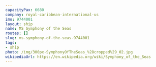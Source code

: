 ```yaml
---
capacityPax: 6680
company: royal-caribbean-international-us
imo: 9744001
layout: ship
name: MS Symphony of the Seas
routes: []
slug: ms-symphony-of-the-seas-9744001
tags:
- ship
photo: /img/300px-SymphonyOfTheSeas_%28cropped%29_02.jpg
wikipediaUrl: https://en.wikipedia.org/wiki/Symphony_of_the_Seas
---
```

